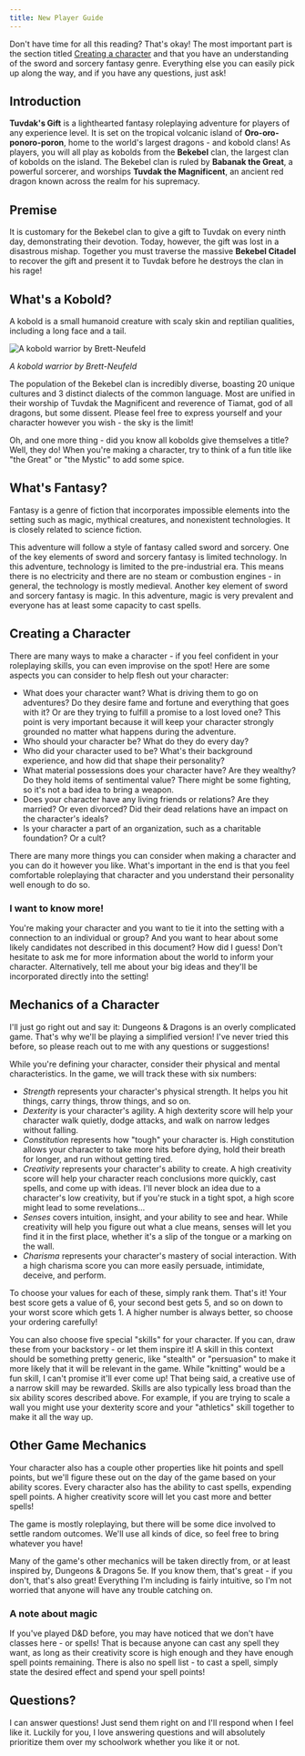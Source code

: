 ```yaml
---
title: New Player Guide
---
```


Don't have time for all this reading? That's okay! The most important part is the section titled [Creating a character](#creating-a-character) and that you have an understanding of the sword and sorcery fantasy genre. Everything else you can easily pick up along the way, and if you have any questions, just ask!

## Introduction

**Tuvdak's Gift** is a lighthearted fantasy roleplaying adventure for players of any experience level. It is set on the tropical volcanic island of **Oro-oro-ponoro-poron**, home to the world's largest dragons - and kobold clans! As players, you will all play as kobolds from the **Bekebel** clan, the largest clan of kobolds on the island. The Bekebel clan is ruled by **Babanak the Great**, a powerful sorcerer, and worships **Tuvdak the Magnificent**, an ancient red dragon known across the realm for his supremacy.

## Premise

It is customary for the Bekebel clan to give a gift to Tuvdak on every ninth day, demonstrating their devotion. Today, however, the gift was lost in a disastrous mishap. Together you must traverse the massive **Bekebel Citadel** to recover the gift and present it to Tuvdak before he destroys the clan in his rage!

## What's a Kobold?

A kobold is a small humanoid creature with scaly skin and reptilian qualities, including a long face and a tail.

![A kobold warrior by Brett-Neufeld](https://images-wixmp-ed30a86b8c4ca887773594c2.wixmp.com/f/06e23c38-1ecf-4757-8619-6b4b94c885a4/dd9p5ro-16def6e4-0176-4bf2-aa1b-ecb998e1240f.jpg/v1/fill/w_873,h_915,q_70,strp/lizard_adventurer_by_brett_neufeld_dd9p5ro-pre.jpg?token=eyJ0eXAiOiJKV1QiLCJhbGciOiJIUzI1NiJ9.eyJzdWIiOiJ1cm46YXBwOjdlMGQxODg5ODIyNjQzNzNhNWYwZDQxNWVhMGQyNmUwIiwiaXNzIjoidXJuOmFwcDo3ZTBkMTg4OTgyMjY0MzczYTVmMGQ0MTVlYTBkMjZlMCIsIm9iaiI6W1t7ImhlaWdodCI6Ijw9OTIzIiwicGF0aCI6IlwvZlwvMDZlMjNjMzgtMWVjZi00NzU3LTg2MTktNmI0Yjk0Yzg4NWE0XC9kZDlwNXJvLTE2ZGVmNmU0LTAxNzYtNGJmMi1hYTFiLWVjYjk5OGUxMjQwZi5qcGciLCJ3aWR0aCI6Ijw9ODgxIn1dXSwiYXVkIjpbInVybjpzZXJ2aWNlOmltYWdlLm9wZXJhdGlvbnMiXX0.5dyoKjCpt22QfSNzHjV4nLpxkJy6CBDeV-0cA1L55ec)

*A kobold warrior by Brett-Neufeld*

The population of the Bekebel clan is incredibly diverse, boasting 20 unique cultures and 3 distinct dialects of the common language. Most are unified in their worship of Tuvdak the Magnificent and reverence of Tiamat, god of all dragons, but some dissent. Please feel free to express yourself and your character however you wish - the sky is the limit!

Oh, and one more thing - did you know all kobolds give themselves a title? Well, they do! When you're making a character, try to think of a fun title like "the Great" or "the Mystic" to add some spice.

## What's Fantasy?

Fantasy is a genre of fiction that incorporates impossible elements into the setting such as magic, mythical creatures, and nonexistent technologies. It is closely related to science fiction.

This adventure will follow a style of fantasy called sword and sorcery. One of the key elements of sword and sorcery fantasy is limited technology. In this adventure, technology is limited to the pre-industrial era. This means there is no electricity and there are no steam or combustion engines - in general, the technology is mostly medieval. Another key element of sword and sorcery fantasy is magic. In this adventure, magic is very prevalent and everyone has at least some capacity to cast spells.

## Creating a Character

There are many ways to make a character - if you feel confident in your roleplaying skills, you can even improvise on the spot! Here are some aspects you can consider to help flesh out your character:

- What does your character want? What is driving them to go on adventures? Do they desire fame and fortune and everything that goes with it? Or are they trying to fulfill a promise to a lost loved one? This point is very important because it will keep your character strongly grounded no matter what happens during the adventure.
- Who should your character be? What do they do every day?
- Who did your character used to be? What's their background experience, and how did that shape their personality?
- What material possessions does your character have? Are they wealthy? Do they hold items of sentimental value? There might be some fighting, so it's not a bad idea to bring a weapon.
- Does your character have any living friends or relations? Are they married? Or even divorced? Did their dead relations have an impact on the character's ideals?
- Is your character a part of an organization, such as a charitable foundation? Or a cult?

There are many more things you can consider when making a character and you can do it however you like. What's important in the end is that you feel comfortable roleplaying that character and you understand their personality well enough to do so.

### I want to know more!

You're making your character and you want to tie it into the setting with a connection to an individual or group? And you want to hear about some likely candidates not described in this document? How did I guess! Don't hesitate to ask me for more information about the world to inform your character. Alternatively, tell me about your big ideas and they'll be incorporated directly into the setting!

## Mechanics of a Character

I'll just go right out and say it: Dungeons & Dragons is an overly complicated game. That's why we'll be playing a simplified version! I've never tried this before, so please reach out to me with any questions or suggestions!

While you're defining your character, consider their physical and mental characteristics. In the game, we will track these with six numbers:

- *Strength* represents your character's physical strength. It helps you hit things, carry things, throw things, and so on.
- *Dexterity* is your character's agility. A high dexterity score will help your character walk quietly, dodge attacks, and walk on narrow ledges without falling.
- *Constitution* represents how "tough" your character is. High constitution allows your character to take more hits before dying, hold their breath for longer, and run without getting tired.
- *Creativity* represents your character's ability to create. A high creativity score will help your character reach conclusions more quickly, cast spells, and come up with ideas. I'll never block an idea due to a character's low creativity, but if you're stuck in a tight spot, a high score might lead to some revelations...
- *Senses* covers intuition, insight, and your ability to see and hear. While creativity will help you figure out what a clue means, senses will let you find it in the first place, whether it's a slip of the tongue or a marking on the wall.
- *Charisma* represents your character's mastery of social interaction. With a high charisma score you can more easily persuade, intimidate, deceive, and perform.

To choose your values for each of these, simply rank them. That's it! Your best score gets a value of 6, your second best gets 5, and so on down to your worst score which gets 1. A higher number is always better, so choose your ordering carefully!

You can also choose five special "skills" for your character. If you can, draw these from your backstory - or let them inspire it! A skill in this context should be something pretty generic, like "stealth" or "persuasion" to make it more likely that it will be relevant in the game. While "knitting" would be a fun skill, I can't promise it'll ever come up! That being said, a creative use of a narrow skill may be rewarded. Skills are also typically less broad than the six ability scores described above. For example, if you are trying to scale a wall you might use your dexterity score and your "athletics" skill together to make it all the way up.

## Other Game Mechanics

Your character also has a couple other properties like hit points and spell points, but we'll figure these out on the day of the game based on your ability scores. Every character also has the ability to cast spells, expending spell points. A higher creativity score will let you cast more and better spells!

The game is mostly roleplaying, but there will be some dice involved to settle random outcomes. We'll use all kinds of dice, so feel free to bring whatever you have!

Many of the game's other mechanics will be taken directly from, or at least inspired by, Dungeons & Dragons 5e. If you know them, that's great - if you don't, that's also great! Everything I'm including is fairly intuitive, so I'm not worried that anyone will have any trouble catching on.

### A note about magic

If you've played D&D before, you may have noticed that we don't have classes here - or spells! That is because anyone can cast any spell they want, as long as their creativity score is high enough and they have enough spell points remaining. There is also no spell list - to cast a spell, simply state the desired effect and spend your spell points!

## Questions?

I can answer questions! Just send them right on and I'll respond when I feel like it. Luckily for you, I love answering questions and will absolutely prioritize them over my schoolwork whether you like it or not.
